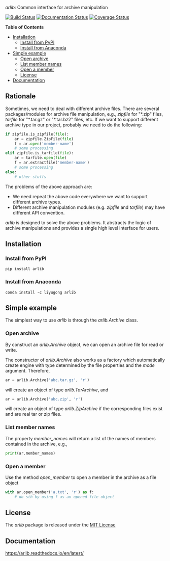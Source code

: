 *arlib*: Common interface for archive manipulation

[![Build Status](https://travis-ci.com/gongliyu/arlib.svg?branch=master)](https://travis-ci.com/gongliyu/arlib)
[![Documentation Status](https://readthedocs.org/projects/arlib/badge/?version=latest)](https://arlib.readthedocs.io/en/latest/?badge=latest)
[![Coverage Status](https://coveralls.io/repos/github/gongliyu/arlib/badge.svg?branch=master)](https://coveralls.io/github/gongliyu/arlib?branch=master)
<!-- [![codecov](https://codecov.io/gh/gongliyu/arlib/branch/master/graph/badge.svg)](https://codecov.io/gh/gongliyu/arlib) -->
 
<!-- markdown-toc start - Don't edit this section. Run M-x markdown-toc-refresh-toc -->
**Table of Contents**

- [Installation](#installation)
  - [Install from PyPI](#install-from-pypi)
  - [Install from Anaconda](#install-from-anaconda)
- [Simple example](#simple-example)
  - [Open archive](#open-archive)
  - [List member names](#list-member-names)
  - [Open a member](#open-a-member)
  - [License](#license)
- [Documentation](#documentation)

<!-- markdown-toc end -->


## Rationale
Sometimes, we need to deal with different archive files. There are
several packages/modules for archive file manipulation, e.g.,
*zipfile* for "\*.zip" files, *tarfile* for "\*.tar.gz" or "\*.tar.bz2"
files, etc. If we want to support different archive type in our
project, probably we need to do the following:

``` python
if zipfile.is_zipfile(file):
    ar = zipfile.ZipFile(file)
    f = ar.open('member-name')
    # some processing
elif zipfile.is_tarfile(file):
    ar = tarfile.open(file)
    f = ar.extractfile('member-name')
    # some processing
else:
    # other stuffs
```

The problems of the above approach are:
* We need repeat the above code everywhere we want to support
  different archive types.
* Different archive manipulation modules (e.g. *zipfile* and
  *tarfile*) may have different API convention.

*arlib* is designed to solve the above problems. It abstracts the
logic of archive manipulations and provides a single high level
interface for users.

## Installation

### Install from PyPI

``` shell
pip install arlib
```

### Install from Anaconda

``` shell
conda install -c liyugong arlib
```

## Simple example


The simplest way to use *arlib* is through the *arlib.Archive* class. 

### Open archive

By construct an *arlib.Archive* object, we can open an archive file for read or write. 

The constructor of *arlib.Archive* also works as a factory which
automatically create engine with type determined by the file
properties and the *mode* argument. Therefore,

``` python
ar = arlib.Archive('abc.tar.gz', 'r')
```

will create an object of type *arlib.TarArchive*, and

``` python
ar = arlib.Archive('abc.zip', 'r')
```

will create an object of type *arlib.ZipArchive* if the corresponding
files exist and are real tar or zip files.

### List member names

The property *member_names* will return a list of the names of members
contained in the archive, e.g.,

``` python
print(ar.member_names)
```

### Open a member

Use the method *open_member* to open a member in the archive as a file
object

``` python
with ar.open_member('a.txt', 'r') as f:
    # do sth by using f as an opened file object
```

## License

The *arlib* package is released under the [MIT License](LICENSE)

## Documentation

https://arlib.readthedocs.io/en/latest/

